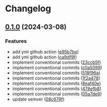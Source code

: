 # Changelog

## [0.1.0](https://github.com/solisoft/luaonbeans/compare/v0.0.1...v0.1.0) (2024-03-08)


### Features

* add yml github action ([e95b7be](https://github.com/solisoft/luaonbeans/commit/e95b7be2df0f5938cfdb69170b190de5bce6516b))
* add yml github action ([ca9df9f](https://github.com/solisoft/luaonbeans/commit/ca9df9ff08d3c3e6589cf75d696307cd186b6b06))
* implement conventional commits ([23ccb5f](https://github.com/solisoft/luaonbeans/commit/23ccb5fa037068786a6f467d62f2b2cc5e59d93c))
* implement conventional commits ([c0a5099](https://github.com/solisoft/luaonbeans/commit/c0a5099ccbcbc67646786531a825c1099780d4ff))
* implement conventional commits ([518f96a](https://github.com/solisoft/luaonbeans/commit/518f96aa92be2e3658f0ab626bb240cd8721b868))
* implement conventional commits ([1f2a478](https://github.com/solisoft/luaonbeans/commit/1f2a478c277f6c031c55fb663ec75b50a6082bbe))
* implement conventional commits ([8eaf40e](https://github.com/solisoft/luaonbeans/commit/8eaf40e67253aeba1ee82b0c431c1021b6ebbd4d))
* implement conventional commits ([478efb8](https://github.com/solisoft/luaonbeans/commit/478efb89e1fe5d654f818dab0cb16c4c834e8606))
* implement conventional commits ([05a7de8](https://github.com/solisoft/luaonbeans/commit/05a7de871800966030de6e148602f403fb7c622c))
* update semver ([08c679f](https://github.com/solisoft/luaonbeans/commit/08c679f978d780dad270a84e4fff267e21c0af46))

